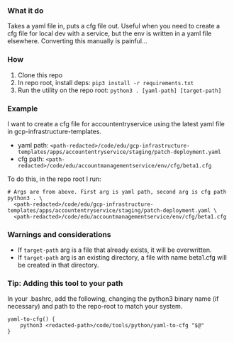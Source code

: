 ### What it do
Takes a yaml file in, puts a cfg file out. Useful when you need to create a cfg file for local dev with a service, but the env is written in a yaml file elsewhere. Converting this manually is painful...

### How
1. Clone this repo
2. In repo root, install deps: `pip3 install -r requirements.txt`
3. Run the utility on the repo root: `python3 . [yaml-path] [target-path]`

### Example
I want to create a cfg file for accountentryservice using the latest yaml file in gcp-infrastructure-templates.
- yaml path: `<path-redacted>/code/edu/gcp-infrastructure-templates/apps/accountentryservice/staging/patch-deployment.yaml`
- cfg path:  `<path-redacted>/code/edu/accountmanagementservice/env/cfg/beta1.cfg`

To do this, in the repo root I run:
```
# Args are from above. First arg is yaml path, second arg is cfg path
python3 . \
  <path-redacted>/code/edu/gcp-infrastructure-templates/apps/accountentryservice/staging/patch-deployment.yaml \
  <path-redacted>/code/edu/accountmanagementservice/env/cfg/beta1.cfg
```

### Warnings and considerations
- If `target-path` arg is a file that already exists, it will be overwritten.
- If `target-path` arg is an existing directory, a file with name beta1.cfg will be created in that directory.

### Tip: Adding this tool to your path
In your .bashrc, add the following, changing the python3 binary name (if necessary) and path to the repo-root to match your system.
```
yaml-to-cfg() {
    python3 <redacted-path>/code/tools/python/yaml-to-cfg "$@"
}
```